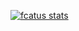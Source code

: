 [![fcatus stats](https://github-readme-stats.vercel.app/api?username=fcatus&show_icons=true&hide=issues,stars&hide_rank=false&include_all_commits=true&count_private=true&theme=tokyonight)](https://github.com/fcatus)

